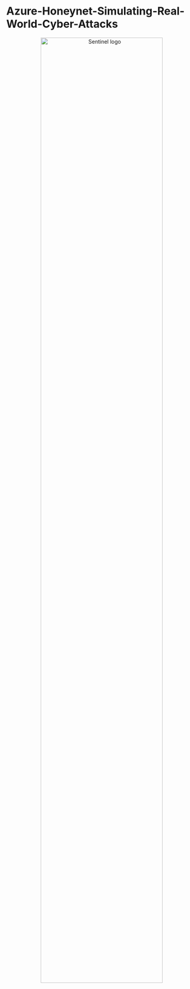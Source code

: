   <p align="center">


# Azure-Honeynet-Simulating-Real-World-Cyber-Attacks
</p>

  <p align="center">
<img src="https://i.imgur.com/Nj6dwkL.png" height="80%" width="80%" alt="Sentinel logo"/>
